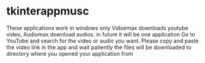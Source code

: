 # tkinterappmusc
These applications work in windows only
Vidoemax downloads youtube video,
Audiomax download audios.
in future it will be one application
Go to YouTube and search for the video or audio you want. Please copy and paste the video link in the app and wait patiently the files will be downloaded to directory where you opened your application from
